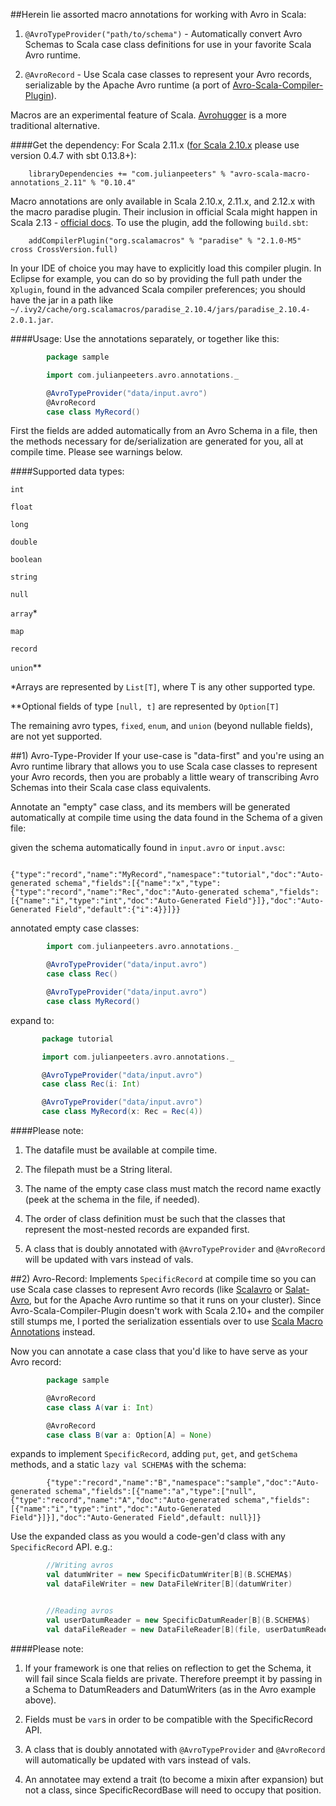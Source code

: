 ##Herein lie assorted macro annotations for working with Avro in Scala:

1) `@AvroTypeProvider("path/to/schema")` - Automatically convert Avro Schemas to Scala case class definitions for use in your favorite Scala Avro runtime.


2) `@AvroRecord` - Use Scala case classes to represent your Avro records, serializable by the Apache Avro runtime (a port of [Avro-Scala-Compiler-Plugin](https://code.google.com/p/avro-scala-compiler-plugin/)).

Macros are an experimental feature of Scala. [Avrohugger](https://github.com/julianpeeters/avrohugger) is a more traditional alternative.

####Get the dependency:
For Scala 2.11.x ([for Scala 2.10.x](https://github.com/julianpeeters/avro-scala-macro-annotations/issues/6#issuecomment-77973333) please use version 0.4.7 with sbt 0.13.8+):


        libraryDependencies += "com.julianpeeters" % "avro-scala-macro-annotations_2.11" % "0.10.4"


Macro annotations are only available in Scala 2.10.x, 2.11.x, and 2.12.x with the macro paradise plugin. Their inclusion in official Scala might happen in Scala 2.13 - [official docs](http://docs.scala-lang.org/overviews/macros/annotations.html). To use the plugin, add the following `build.sbt`:

        addCompilerPlugin("org.scalamacros" % "paradise" % "2.1.0-M5" cross CrossVersion.full)

In your IDE of choice you may have to explicitly load this compiler plugin. In Eclipse for example, you can do so by providing the full path under the `Xplugin`, found in the advanced Scala compiler preferences; you should have the jar in a path like `~/.ivy2/cache/org.scalamacros/paradise_2.10.4/jars/paradise_2.10.4-2.0.1.jar`.


####Usage:
Use the annotations separately, or together like this:

```scala
        package sample

        import com.julianpeeters.avro.annotations._

        @AvroTypeProvider("data/input.avro")
        @AvroRecord
        case class MyRecord()
```

First the fields are added automatically from an Avro Schema in a file, then the methods necessary for de/serialization are generated for you, all at compile time. Please see warnings below.


####Supported data types:  

`int`

`float`

`long`

`double`

`boolean`

`string`

`null`

`array`*

`map`

`record`

`union`**

*Arrays are represented by `List[T]`, where T is any other supported type.

**Optional fields of type `[null, t]` are represented by `Option[T]`

The remaining avro types, `fixed`, `enum`, and `union` (beyond nullable fields), are not yet supported.


##1) Avro-Type-Provider
If your use-case is "data-first" and you're using an Avro runtime library that allows you to use Scala case classes to represent your Avro records, then you are probably a little weary of transcribing Avro Schemas into their Scala case class equivalents.

Annotate an "empty" case class, and its members will be generated automatically at compile time using the data found in the Schema of a given file:

  given the schema automatically found in `input.avro` or `input.avsc`:

```
        {"type":"record","name":"MyRecord","namespace":"tutorial","doc":"Auto-generated schema","fields":[{"name":"x","type":{"type":"record","name":"Rec","doc":"Auto-generated schema","fields":[{"name":"i","type":"int","doc":"Auto-Generated Field"}]},"doc":"Auto-Generated Field","default":{"i":4}}]}}
```

  annotated empty case classes:

```scala
        import com.julianpeeters.avro.annotations._

        @AvroTypeProvider("data/input.avro")
        case class Rec()

        @AvroTypeProvider("data/input.avro")
        case class MyRecord()
```

  expand to:

 ```scala
        package tutorial

        import com.julianpeeters.avro.annotations._

        @AvroTypeProvider("data/input.avro")
        case class Rec(i: Int)

        @AvroTypeProvider("data/input.avro")
        case class MyRecord(x: Rec = Rec(4))
```

####Please note:
1) The datafile must be available at compile time.

2) The filepath must be a String literal.

3) The name of the empty case class must match the record name exactly (peek at the schema in the file, if needed).

4) The order of class definition must be such that the classes that represent the most-nested records are expanded first.

5) A class that is doubly annotated with `@AvroTypeProvider` and `@AvroRecord` will be updated with vars instead of vals.



##2) Avro-Record:
Implements `SpecificRecord` at compile time so you can use Scala case classes to represent Avro records (like [Scalavro](https://github.com/GenslerAppsPod/scalavro) or [Salat-Avro](https://github.com/julianpeeters/salat-avro/tree/master), but for the Apache Avro runtime so that it runs on your cluster). Since Avro-Scala-Compiler-Plugin doesn't work with Scala 2.10+ and the compiler still stumps me, I ported the serialization essentials over to use [Scala Macro Annotations](http://docs.scala-lang.org/overviews/macros/annotations.html) instead.

Now you can annotate a case class that you'd like to have serve as your Avro record:

```scala
        package sample

        @AvroRecord
        case class A(var i: Int)

        @AvroRecord
        case class B(var a: Option[A] = None)
```

  expands to implement `SpecificRecord`,  adding `put`, `get`, and `getSchema` methods, and a static `lazy val SCHEMA$` with the schema:

```
        {"type":"record","name":"B","namespace":"sample","doc":"Auto-generated schema","fields":[{"name":"a","type":["null",{"type":"record","name":"A","doc":"Auto-generated schema","fields":[{"name":"i","type":"int","doc":"Auto-Generated Field"}]}],"doc":"Auto-Generated Field",default: null}]}
```

Use the expanded class as you would a code-gen'd class with any `SpecificRecord` API. e.g.:

```scala
        //Writing avros
        val datumWriter = new SpecificDatumWriter[B](B.SCHEMA$)
        val dataFileWriter = new DataFileWriter[B](datumWriter)


        //Reading avros
        val userDatumReader = new SpecificDatumReader[B](B.SCHEMA$)
        val dataFileReader = new DataFileReader[B](file, userDatumReader)
```

####Please note:
1) If your framework is one that relies on reflection to get the Schema, it will fail since Scala fields are private. Therefore preempt it by passing in a Schema to DatumReaders and DatumWriters (as in the Avro example above).

2) Fields must be `var`s in order to be compatible with the SpecificRecord API.

3) A class that is doubly annotated with `@AvroTypeProvider` and `@AvroRecord` will automatically be updated with vars instead of vals.

4) An annotatee may extend a trait (to become a mixin after expansion) but not a class, since SpecificRecordBase will need to occupy that position.
